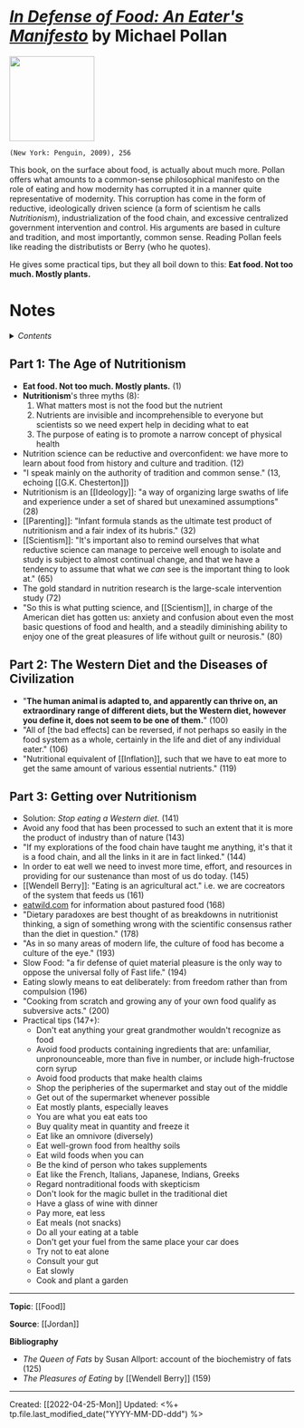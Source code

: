 
# [*In Defense of Food: An Eater's Manifesto*](https://www.penguinrandomhouse.com/books/301692/in-defense-of-food-by-michael-pollan/) by Michael Pollan

<img src="https://images4.penguinrandomhouse.com/cover/9780143114963" width=150>

`(New York: Penguin, 2009), 256`

This book, on the surface about food, is actually about much more. Pollan offers what amounts to a common-sense philosophical manifesto on the role of eating and how modernity has corrupted it in a manner quite representative of modernity. This corruption has come in the form of reductive, ideologically driven science (a form of scientism he calls *Nutritionism*), industrialization of the food chain, and excessive centralized government intervention and control. His arguments are based in culture and tradition, and most importantly, common sense. Reading Pollan feels like reading the distributists or Berry (who he quotes). 

He gives some practical tips, but they all boil down to this: **Eat food. Not too much. Mostly plants.**


# Notes

<details>
 <summary><i>Contents</i></summary>
<!-- MarkdownTOC autolink="true" -->

- [Part 1: The Age of Nutritionism](#part-1-the-age-of-nutritionism)
- [Part 2: The Western Diet and the Diseases of Civilization](#part-2-the-western-diet-and-the-diseases-of-civilization)
- [Part 3: Getting over Nutritionism](#part-3-getting-over-nutritionism)

<!-- /MarkdownTOC -->
</details>


## Part 1: The Age of Nutritionism
- **Eat food. Not too much. Mostly plants.** (1)
- **Nutritionism**'s three myths (8):
    1. What matters most is not the food but the nutrient
    2. Nutrients are invisible and incomprehensible to everyone but scientists so we need expert help in deciding what to eat
    3. The purpose of eating is to promote a narrow concept of physical health
- Nutrition science can be reductive and overconfident: we have more to learn about food from history and culture and tradition. (12)
- "I speak mainly on the authority of tradition and common sense." (13, echoing [[G.K. Chesterton]])
- Nutritionism is an [[Ideology]]: "a way of organizing large swaths of life and experience under a set of shared but unexamined assumptions" (28)
- [[Parenting]]: "Infant formula stands as the ultimate test product of nutritionism and a fair index of its hubris." (32)
- [[Scientism]]: "It's important also to remind ourselves that what reductive science can manage to perceive well enough to isolate and study is subject to almost continual change, and that we have a tendency to assume that what we *can* see is the important thing to look at." (65)
- The gold standard in nutrition research is the large-scale intervention study (72)
- "So this is what putting science, and [[Scientism]], in charge of the American diet has gotten us: anxiety and confusion about even the most basic questions of food and health, and a steadily diminishing ability to enjoy one of the great pleasures of life without guilt or neurosis." (80)



## Part 2: The Western Diet and the Diseases of Civilization
- "**The human animal is adapted to, and apparently can thrive on, an extraordinary range of different diets, but the Western diet, however you define it, does not seem to be one of them.**" (100)
- "All of [the bad effects] can be reversed, if not perhaps so easily in the food system as a whole, certainly in the life and diet of any individual eater." (106)
- "Nutritional equivalent of [[Inflation]], such that we have to eat more to get the same amount of various essential nutrients." (119)



## Part 3: Getting over Nutritionism
- Solution: *Stop eating a Western diet.* (141)
- Avoid any food that has been processed to such an extent that it is more the product of industry than of nature (143)
- "If my explorations of the food chain have taught me anything, it's that it is a food chain, and all the links in it are in fact linked." (144)
- In order to eat well we need to invest more time, effort, and resources in providing for our sustenance than most of us do today. (145)
- [[Wendell Berry]]: "Eating is an agricultural act." i.e. we are cocreators of the system that feeds us (161)
- [eatwild.com](https://eatwild.com) for information about pastured food (168)
- "Dietary paradoxes are best thought of as breakdowns in nutritionist thinking, a sign of something wrong with the scientific consensus rather than the diet in question." (178)
- "As in so many areas of modern life, the culture of food has become a culture of the eye." (193)
- Slow Food: "a fir defense of quiet material pleasure is the only way to oppose the universal folly of Fast life." (194)
- Eating slowly means to eat deliberately: from freedom rather than from compulsion (196)
- "Cooking from scratch and growing any of your own food qualify as subversive acts." (200)
- Practical tips (147+): 
    - Don't eat anything your great grandmother wouldn't recognize as food
    - Avoid food products containing ingredients that are: unfamiliar, unpronounceable, more than five in number, or include high-fructose corn syrup
    - Avoid food products that make health claims
    - Shop the peripheries of the supermarket and stay out of the middle
    - Get out of the supermarket whenever possible
    - Eat mostly plants, especially leaves
    - You are what you eat eats too
    - Buy quality meat in quantity and freeze it
    - Eat like an omnivore (diversely)
    - Eat well-grown food from healthy soils
    - Eat wild foods when you can
    - Be the kind of person who takes supplements
    - Eat like the French, Italians, Japanese, Indians, Greeks
    - Regard nontraditional foods with skepticism
    - Don't look for the magic bullet in the traditional diet
    - Have a glass of wine with dinner
    - Pay more, eat less
    - Eat meals (not snacks)
    - Do all your eating at a table
    - Don't get your fuel from the same place your car does
    - Try not to eat alone
    - Consult your gut
    - Eat slowly
    - Cook and plant a garden


--- 
**Topic**: [[Food]]

**Source**: [[Jordan]]

**Bibliography**

- *The Queen of Fats* by Susan Allport: account of the biochemistry of fats (125)
- *The Pleasures of Eating* by [[Wendell Berry]] (159)


---
Created: [[2022-04-25-Mon]]
Updated: <%+ tp.file.last_modified_date("YYYY-MM-DD-ddd") %>
